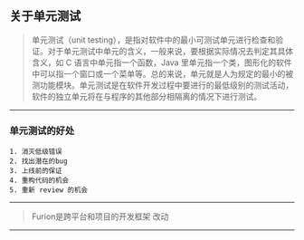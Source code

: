 ## 关于单元测试

>单元测试（unit testing），是指对软件中的最小可测试单元进行检查和验证。对于单元测试中单元的含义，一般来说，要根据实际情况去判定其具体含义，如 C 语言中单元指一个函数，Java 里单元指一个类，图形化的软件中可以指一个窗口或一个菜单等。总的来说，单元就是人为规定的最小的被测功能模块。单元测试是在软件开发过程中要进行的最低级别的测试活动，软件的独立单元将在与程序的其他部分相隔离的情况下进行测试。
***
### 单元测试的好处
    1. 消灭低级错误
    2. 找出潜在的bug
    3. 上线前的保证
    4. 重构代码的机会
    5. 重新 review 的机会
***
>Furion是跨平台和项目的开发框架 改动
***